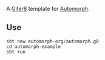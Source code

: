 A [Giter8](http://www.foundweekends.org/giter8/) template for [Automorph](https://automorph.org).

## Use

```
sbt new automorph-org/automorph.g8
cd automorph-example
sbt run
```

